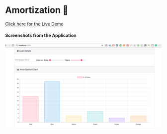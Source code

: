 # Amortization :rocket:

[Click here for the Live Demo](https://austinpio.github.io/Amortization/)

#### Screenshots from the Application

![Alt text](/src/assets/AmortizationScreenshot.png "Optional Title")
